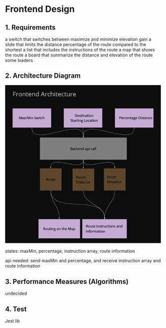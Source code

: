 
# Frontend Design

## 1. Requirements

a switch that switches between maximize and minimize elevation gain
a slide that limits the distance percentage of the route compared to the shortest
a list that includes the instructions of the route
a map that shows the route
a board that summarize the distance and elevation of the route
some loaders


## 2. Architecture Diagram

![Alt text](../images/frontEndDiagram.png?raw=true "Title")

states: maxMin, percentage, instruction array, route information

api needed: send maxMin and percentage, and receive instruction array and route information 

## 3. Performance Measures (Algorithms)

undecided

## 4. Test

Jest lib


